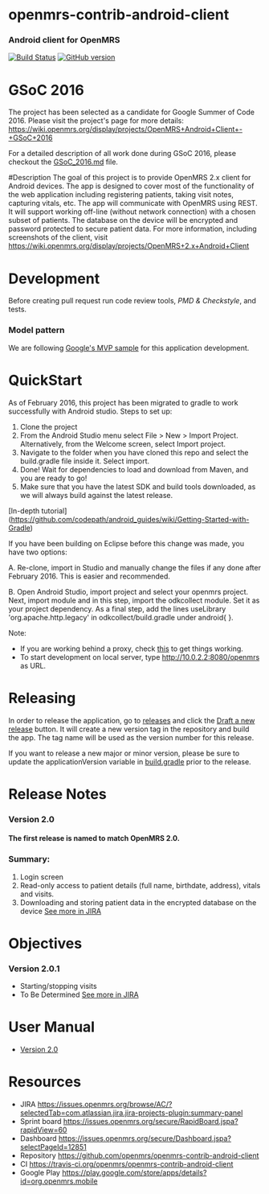openmrs-contrib-android-client
==============================

### Android client for OpenMRS

[![Build Status](https://travis-ci.org/openmrs/openmrs-contrib-android-client.svg?branch=master)](https://travis-ci.org/openmrs/openmrs-contrib-android-client) [![GitHub version](https://d25lcipzij17d.cloudfront.net/badge.svg?id=gh&type=6&v=2.3&x2=0)](https://github.com/openmrs/openmrs-contrib-android-client/releases/latest)

# GSoC 2016

The project has been selected as a candidate for Google Summer of Code 2016. Please visit the project's page for more details: https://wiki.openmrs.org/display/projects/OpenMRS+Android+Client+-+GSoC+2016

For a detailed description of all work done during GSoC 2016, please checkout the [GSoC_2016.md](GSoC_2016.md) file.

#Description
The goal of this project is to provide OpenMRS 2.x client for Android devices. The app is designed to cover most of the functionality of the web application including registering patients, taking visit notes, capturing vitals, etc.
The app will communicate with OpenMRS using REST. It will support working off-line (without network connection) with a chosen subset of patients. The database on the device will be encrypted and password protected to secure patient data.
For more information, including screenshots of the client, visit https://wiki.openmrs.org/display/projects/OpenMRS+2.x+Android+Client


# Development
Before creating pull request run code review tools, *PMD & Checkstyle*, and tests.

### Model pattern
We are following [Google's MVP sample](https://github.com/googlesamples/android-architecture/tree/todo-mvp) for this application development.

# QuickStart

As of February 2016, this project has been migrated to gradle to work successfully with Android studio. Steps to set up:

1. Clone the project
2. From the Android Studio menu select File > New > Import Project. Alternatively, from the Welcome screen, select Import project.
3. Navigate to the folder when you have cloned this repo and select the build.gradle file inside it. Select import.
4. Done! Wait for dependencies to load and download from Maven, and you are ready to go! 
5. Make sure that you have the latest SDK and build tools downloaded, as we will always build against the latest release.

[In-depth tutorial] (https://github.com/codepath/android_guides/wiki/Getting-Started-with-Gradle)

If you have been building on Eclipse before this change was made, you have two options:

A. Re-clone, import in Studio and manually change the files if any done after February 2016. This is easier and recommended.

B. Open Android Studio, import project and select your openmrs project. Next, import module and in this step, import the odkcollect module. Set it as your project dependency. As a final step, add the lines useLibrary 'org.apache.http.legacy' in odkcollect/build.gradle under android{ }.

Note:
- If you are working behind a proxy, check [this](https://wiki.appcelerator.org/display/guides2/Using+Studio+From+Behind+a+Proxy) to get things working.
- To start development on local server, type http://10.0.2.2:8080/openmrs as URL.

# Releasing

In order to release the application, go to [releases](https://github.com/openmrs/openmrs-contrib-android-client/releases) and click the [Draft a new release](https://github.com/openmrs/openmrs-contrib-android-client/releases/new) button. It will create a new version tag in the repository and build the app. The tag name will be used as the version number for this release.

If you want to release a new major or minor version, please be sure to update the applicationVersion variable in [build.gradle](https://github.com/openmrs/openmrs-contrib-android-client/blob/master/openmrs-client/build.gradle#L26) prior to the release.

# Release Notes
### Version 2.0
#### The first release is named to match OpenMRS 2.0.
### Summary:
1. Login screen
2. Read-only access to patient details (full name, birthdate, address), vitals and visits.
3. Downloading and storing patient data in the encrypted database on the device
[See more in JIRA](https://issues.openmrs.org/browse/AC/fixforversion/16506/?selectedTab=com.atlassian.jira.jira-projects-plugin:version-summary-panel)

# Objectives
### Version 2.0.1
- Starting/stopping visits
- To Be Determined
[See more in JIRA](https://issues.openmrs.org/browse/AC/?selectedTab=com.atlassian.jira.jira-projects-plugin:summary-panel)

# User Manual
- [Version 2.0](https://wiki.openmrs.org/download/attachments/74252444/User%20Manual%202.0.pdf?version=1&modificationDate=1414759790000&api=v2)

# Resources
- JIRA https://issues.openmrs.org/browse/AC/?selectedTab=com.atlassian.jira.jira-projects-plugin:summary-panel 
- Sprint board https://issues.openmrs.org/secure/RapidBoard.jspa?rapidView=60
- Dashboard https://issues.openmrs.org/secure/Dashboard.jspa?selectPageId=12851
- Repository https://github.com/openmrs/openmrs-contrib-android-client
- CI https://travis-ci.org/openmrs/openmrs-contrib-android-client 
- Google Play https://play.google.com/store/apps/details?id=org.openmrs.mobile
